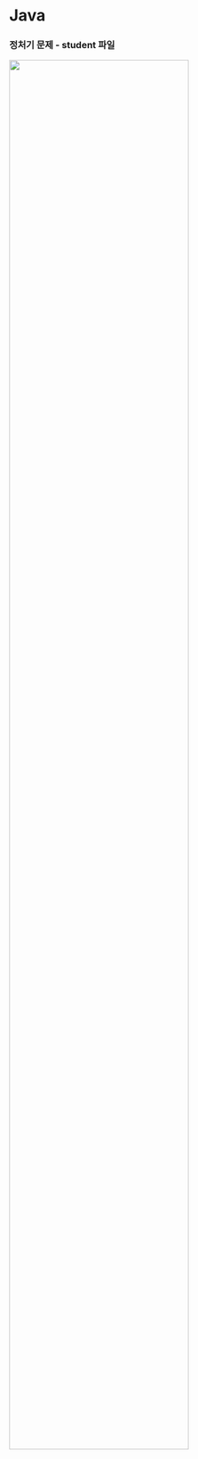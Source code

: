 # Java

<h3>정처기 문제 - student 파일</h3>
<img width="80%" src="https://github.com/brightvvater/bitedu/assets/98963416/2e0677e1-7022-4f6d-b65c-15c124a87ab7"/>

